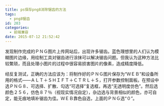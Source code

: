 ```yaml
---
title: ps保存png8消除锯齿的方法
tags:
  - png8锯齿
id: 203
categories:
  - 前端兼容
date: 2015-07-12 21:52:42
---
```


发现制作完成的ＰＮＧ图片上传网站后，出现许多锯齿。蓝色理想里的人们认为模糊图片边缘，用绘制工具对锯齿进行涂抹可以解决锯齿问题。但我认为这种方法比较繁琐，而且处理小图片的过程中很容易损害图片的像素，造成精度降低。


经反复测试，正确的方法应该为：将制作好的ＰＮＧ图片保存为“ＷＥＢ”和设备所用的格式——ＡＬＴ＋ＳＨＩＦＴ＋ＣＴＲＬ＋Ｓ，打开参数控制面板。在预设中选ＰＮＧ８、可选择、扩散、勾选“可选择”复选框，再选“无透明度仿色”。然后选颜色２５６，仿色８７％（视现实情况自定），杂边选与背景相似的颜色，亦可自定，能无痕地填补锯齿为佳。ＷＥＢ靠色自选，上面的ＰＮＧ选“０”。